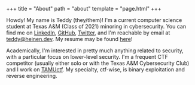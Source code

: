 +++
title = "About"
path = "about"
template = "page.html"
+++

Howdy!  My name is Teddy (they/them)!  I'm a current computer science student at Texas A&M (Class of 2021) minoring in cybersecurity.  You can find me on [LinkedIn](https://www.linkedin.com/in/teddyheinen/), [GitHub](https://github.com/tcheinen), [Twitter](https://twitter.com/theinen_), and I'm reachable by email at [teddy@heinen.dev](mailto:teddy@heinen.dev).  My resume may be found [here](https://heinen.dev/resume.pdf)!

Academically, I'm interested in pretty much anything related to security, with a particular focus on lower-level security. I'm a frequent CTF competitor (usually either solo or with the Texas A&M Cybersecurity Club) and I work on [TAMUctf](https://github.com/tamuctf/). My specialty, ctf-wise, is binary exploitation and reverse engineering. 


